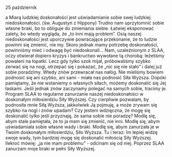 25 październik

a
Miarą ludzkiej doskonałości jest uświadamianie sobie swej ludzkiej niedoskonałości. (św. Augustyn z Hippony)
 Trudno nam uprzytomnić sobie własne braki, bo to obliguje do zmieniania siebie. Łatwiej eksponować zalety, bo wtedy wygląda, że „to inni mają problem”. Osią naszej niedoskonałości jest uporczywie powracające przekonanie, że to ludzie powinni się zmienić, nie my. Skoro jednak mamy potrzebę doskonałości, powinniśmy mieć i odwagę być niedoskonali... Nam, uzależnionym z SLAA, oczy otwierał dopiero kryzys i bankructwo wywołane tą chorobą: leżeliśmy powaleni na łopatki. Lecz gdy tylko szok mijał, próbowaliśmy szybko zerwać się na nogi, otrzepać się i pokazać, że „nic się nie stało” i dalej już sobie poradzimy. Wtedy znów przewracał nas nałóg. Nie mieliśmy bowiem podnosić się ani szybko, ani sami - miała nas podnosić Siła Wyższa. Dopóki pamiętamy, że nie wstaniemy o własnych siłach, możemy doskonalić się Jej łaskami. Jeśli jednak znów zaczynamy polegać na samych sobie, tracimy je. Program SLAA to regularne zanurzanie naszej niedoskonałości w doskonałym miłosierdziu Siły Wyższej.
 Czy cierpliwie pozwalam, by podnosiła mnie Siłą Wyższa, jakkolwiek Ją pojmuję, a może zrywam się szybko na nogi i znów upadam? Czy jestem wdzięczna, że mogę się doskonalić tylko jeśli przyznaję, że sama sobie nie poradzę?
 Modlę się, abym stale pamiętała, że to ja mam się zmienić, nie inni. Modlę się, abym uświadamiała sobie własne wady i braki. Modlę się, abym zanurzała je w Twoim doskonałym miłosierdziu, Siło Wyższa.
 Tu i teraz: Im lepiej widzę swoje wady, tym bardziej mogę się doskonalić miłością Siły Wyższej. Ilekroć mówię: „ja nie mam problemu” - odcinam się od niej. Poprzez SLAA zanurzam moje braki w pełni Siły Wyższej.
